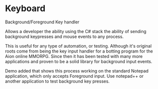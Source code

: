 Keyboard
========

Background/Foreground Key handler

Allows a developer the ability using the C# stack the ability of sending background keypresses and mouse events to any process.

This is useful for any type of automation, or testing.  Although it's original roots come from being the key input handler for a botting program for the Aion online MMORPG.  Since then it has been tested with many more applications and proven to be a solid library for background input events.

Demo added that shows this process working on the standard Notepad application, which only accepts Foreground input.  Use notepad++ or another application to test background key presses.
